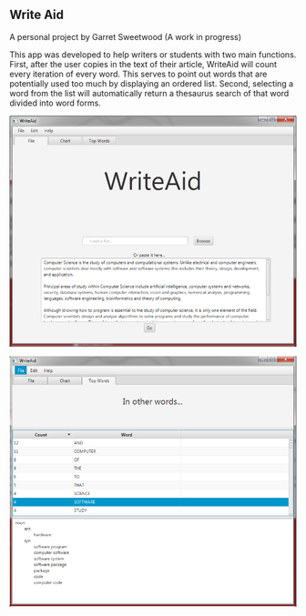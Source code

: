 ## Write Aid


A personal project by Garret Sweetwood (A work in progress)

This app was developed to help writers or students with two main functions.  First, after the user copies in the text of their article, WriteAid will count every iteration of every word.  This serves to point out words that are potentially used too much by displaying an ordered list.  Second, selecting a word from the list will automatically return a thesaurus search of that word divided into word forms.

![screenshot](images/screenshot1.PNG)

![screenshot](images/screenshot2.PNG)